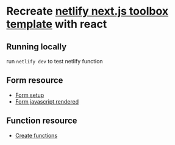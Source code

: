 # Recreate [netlify next.js toolbox template](https://github.com/netlify-templates/nextjs-toolbox) with react

## Running locally

run `netlify dev` to test netlify function

## Form resource

-   [Form setup](https://docs.netlify.com/forms/setup/)
-   [Form javascript rendered](https://docs.netlify.com/forms/setup/#work-with-javascript-rendered-forms)

## Function resource

-   [Create functions
    ](https://docs.netlify.com/functions/create/?fn-language=js)
